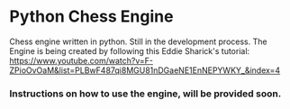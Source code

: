 # Python Chess Engine
Chess engine written in python. Still in the development process.
The Engine is being created by following this Eddie Sharick's tutorial:
https://www.youtube.com/watch?v=F-ZPioOvOaM&list=PLBwF487qi8MGU81nDGaeNE1EnNEPYWKY_&index=4

### Instructions on how to use the engine, will be provided soon.
